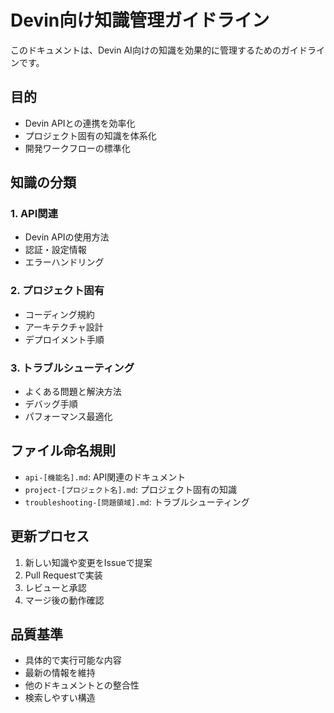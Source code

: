 # Devin向け知識管理ガイドライン

このドキュメントは、Devin AI向けの知識を効果的に管理するためのガイドラインです。

## 目的
- Devin APIとの連携を効率化
- プロジェクト固有の知識を体系化
- 開発ワークフローの標準化

## 知識の分類

### 1. API関連
- Devin APIの使用方法
- 認証・設定情報
- エラーハンドリング

### 2. プロジェクト固有
- コーディング規約
- アーキテクチャ設計
- デプロイメント手順

### 3. トラブルシューティング
- よくある問題と解決方法
- デバッグ手順
- パフォーマンス最適化

## ファイル命名規則
- `api-[機能名].md`: API関連のドキュメント
- `project-[プロジェクト名].md`: プロジェクト固有の知識
- `troubleshooting-[問題領域].md`: トラブルシューティング

## 更新プロセス
1. 新しい知識や変更をIssueで提案
2. Pull Requestで実装
3. レビューと承認
4. マージ後の動作確認

## 品質基準
- 具体的で実行可能な内容
- 最新の情報を維持
- 他のドキュメントとの整合性
- 検索しやすい構造
